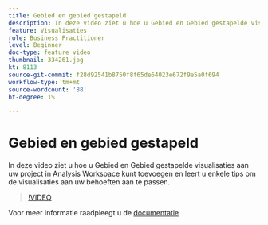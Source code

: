 ```yaml
---
title: Gebied en gebied gestapeld
description: In deze video ziet u hoe u Gebied en Gebied gestapelde visualisaties aan uw project in Analysis Workspace kunt toevoegen en leert u enkele tips om de visualisaties aan uw behoeften aan te passen.
feature: Visualisaties
role: Business Practitioner
level: Beginner
doc-type: feature video
thumbnail: 334261.jpg
kt: 8113
source-git-commit: f28d92541b8750f8f65de64023e672f9e5a0f694
workflow-type: tm+mt
source-wordcount: '88'
ht-degree: 1%

---
```



# Gebied en gebied gestapeld

In deze video ziet u hoe u Gebied en Gebied gestapelde visualisaties aan uw project in Analysis Workspace kunt toevoegen en leert u enkele tips om de visualisaties aan uw behoeften aan te passen.

>[!VIDEO](https://video.tv.adobe.com/v/334261/?quality=12&learn=on)

Voor meer informatie raadpleegt u de [documentatie](https://experienceleague.adobe.com/docs/analytics/analyze/analysis-workspace/visualizations/area.html?lang=en#)
